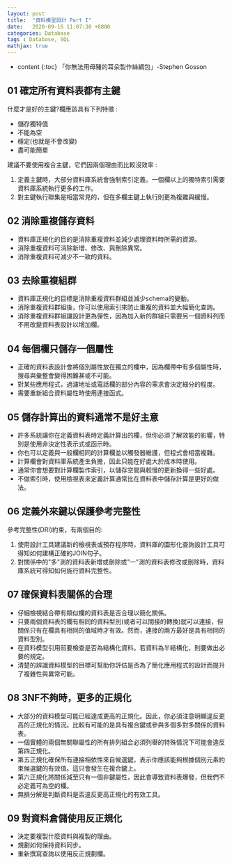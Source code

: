 ```yaml
---
layout: post
title:  "資料模型設計 Part I"
date:   2020-09-16 11:07:30 +0800
categories: Database
tags : Database, SQL
mathjax: true
---
```

* content 
{:toc}
「你無法用母豬的耳朵製作絲綢包」-Stephen Gosson




## 01 確定所有資料表都有主鍵
什麼才是好的主鍵?欄應該具有下列特徵 : 
* 儲存獨特值
* 不能為空
* 穩定(也就是不會改變)
* 盡可能簡單

建議不要使用複合主鍵，它們因兩個理由而比較沒效率 :
1. 定義主鍵時，大部分資料庫系統會強制索引定義。一個欄以上的獨特索引需要資料庫系統執行更多的工作。
2. 對主鍵執行聯集是相當常見的，但在多欄主鍵上執行則更為複雜與緩慢。

## 02 消除重複儲存資料
* 資料庫正規化的目的是消除重複資料並減少處理資料時所需的資源。
* 消除重複資料可消除新增、修改、與刪除異常。
* 消除重複資料可減少不一致的資料。

## 03 去除重複組群
* 資料庫正規化的目標是消除重複資料群組並減少schema的變動。
* 消除重複資料群組後，你可以使用索引來防止重複的資料並大幅簡化查詢。
* 消除重複資料群組讓設計更為彈性，因為加入新的群組只需要另一個資料列而不用改變資料表設計以增加欄。

## 04 每個欄只儲存一個屬性
* 正確的資料表設計會將個別屬性放在獨立的欄中，因為欄帶中有多個屬性時，搜尋與彙整會變得困難甚或不可能。 
* 對某些應用程式，過濾地址或電話欄的部分內容的需求會決定細分的程度。
* 需要重新組合資料屬性時使用連接函式。

## 05 儲存計算出的資料通常不是好主意
* 許多系統讓你在定義資料表時定義計算出的欄，但你必須了解效能的影響，特別是使用非決定性表示式或函示時。
* 你也可以定義與一般欄相同的計算欄並以觸發器維護，但程式會相當複雜。
* 計算欄會對資料庫系統產生負擔，因此只能在好處大於成本時使用。
* 通常你會想要對計算欄製作索引，以儲存空間與較慢的更新換得一些好處。
* 不做索引時，使用檢視表來定義計算通常比在資料表中儲存計算是更好的做法。

## 06 定義外來鍵以保護參考完整性
參考完整性(DRI)約束，有兩個目的:
1. 使用設計工具建議新的檢視表或預存程序時，資料庫的圖形化查詢設計工具可得知如何建構正確的JOIN句子。
2. 對關係中的"多"測的資料表新增或刪除或"一"測的資料表修改或刪除時，資料庫系統可得知如何施行資料完整性。

## 07 確保資料表關係的合理
* 仔細檢視結合帶有類似欄的資料表是否合理以簡化關係。
* 只要兩個資料表的欄有相同的資料型別(或者可以間接的轉換)就可以連接，但關係只有在欄具有相同的值域時才有效。然而，連接的兩方最好是具有相同的資料型別。
* 在資料模型引用前要檢查是否為結構化資料。若資料為半結構化，則要做出必要的規定。
* 清楚的辨識資料模型的目標可幫助你評估是否為了簡化應用程式的設計而提升了複雜性與異常可能。

## 08 3NF不夠時，更多的正規化
* 大部分的資料模型可能已經達成更高的正規化。因此，你必須注意明顯違反更高的正規化的情況。比較有可能的是具有複合鍵或參與多個多對多關係的資料表。
* 一個實體的兩個無關聯屬性的所有排列組合必須列舉的特殊情況下可能會違反第四正規化。
* 第五正規化確保所有連接相依性來自候選鍵，表示你應該能夠根據個別元素約束候選鍵的有效值。這只會發生在複合鍵上。
* 第六正規化將關係減至只有一個非鍵屬性，因此會導致資料表爆發，但我們不必定義可為空的欄。
* 無損分解是判斷資料是否違反更高正規化的有效工具。

## 09 對資料倉儲使用反正規化
* 決定要複製什麼資料與複製的理由。
* 規劃如何保持資料同步。
* 重新撰寫查詢以使用反正規劃欄。